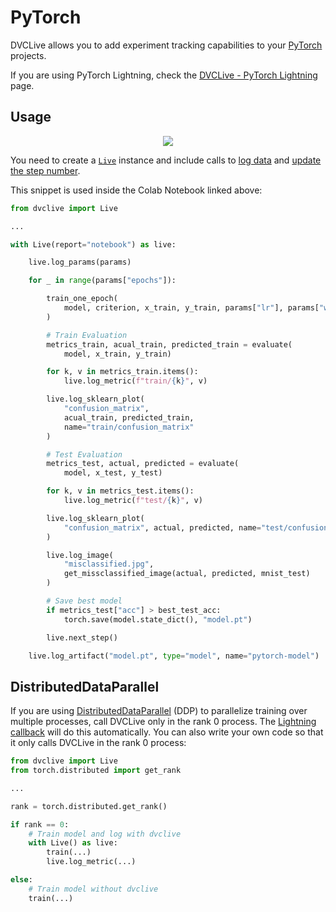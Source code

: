 # PyTorch

DVCLive allows you to add experiment tracking capabilities to your
[PyTorch](https://pytorch.org/) projects.

<admon type="tip">

If you are using PyTorch Lightning, check the
[DVCLive - PyTorch Lightning](/doc/dvclive/ml-frameworks/pytorch-lightning)
page.

</admon>

## Usage

<p align='center'>
  <a href="https://colab.research.google.com/github/iterative/dvclive/blob/main/examples/DVCLive-Quickstart.ipynb">
    <img src="https://colab.research.google.com/assets/colab-badge.svg" />
  </a>
</p>

You need to create a [`Live`](/doc/dvclive/live) instance and include calls to
[log data](/doc/dvclive#log-data) and
[update the step number](/doc/dvclive#optionally-update-the-step-number).

This snippet is used inside the Colab Notebook linked above:

```python
from dvclive import Live

...

with Live(report="notebook") as live:

    live.log_params(params)

    for _ in range(params["epochs"]):

        train_one_epoch(
            model, criterion, x_train, y_train, params["lr"], params["weight_decay"]
        )

        # Train Evaluation
        metrics_train, acual_train, predicted_train = evaluate(
            model, x_train, y_train)

        for k, v in metrics_train.items():
            live.log_metric(f"train/{k}", v)

        live.log_sklearn_plot(
            "confusion_matrix",
            acual_train, predicted_train,
            name="train/confusion_matrix"
        )

        # Test Evaluation
        metrics_test, actual, predicted = evaluate(
            model, x_test, y_test)

        for k, v in metrics_test.items():
            live.log_metric(f"test/{k}", v)

        live.log_sklearn_plot(
            "confusion_matrix", actual, predicted, name="test/confusion_matrix"
        )

        live.log_image(
            "misclassified.jpg",
            get_missclassified_image(actual, predicted, mnist_test)
        )

        # Save best model
        if metrics_test["acc"] > best_test_acc:
            torch.save(model.state_dict(), "model.pt")

        live.next_step()

    live.log_artifact("model.pt", type="model", name="pytorch-model")
```

## DistributedDataParallel

If you are using
[DistributedDataParallel](https://pytorch.org/tutorials/intermediate/ddp_tutorial.html)
(DDP) to parallelize training over multiple processes, call DVCLive only in the
rank 0 process. The
[Lightning callback](/doc/dvclive/ml-frameworks/pytorch-lightning) will do this
automatically. You can also write your own code so that it only calls DVCLive in
the rank 0 process:

```python
from dvclive import Live
from torch.distributed import get_rank

...

rank = torch.distributed.get_rank()

if rank == 0:
    # Train model and log with dvclive
    with Live() as live:
        train(...)
        live.log_metric(...)

else:
    # Train model without dvclive
    train(...)
```
